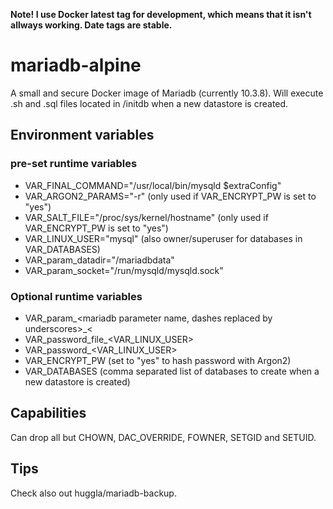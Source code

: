**Note! I use Docker latest tag for development, which means that it isn't allways working. Date tags are stable.**

# mariadb-alpine
A small and secure Docker image of Mariadb (currently 10.3.8). Will execute .sh and .sql files located in /initdb when a new datastore is created.

## Environment variables
### pre-set runtime variables
* VAR_FINAL_COMMAND="/usr/local/bin/mysqld \$extraConfig"
* VAR_ARGON2_PARAMS="-r" (only used if VAR_ENCRYPT_PW is set to "yes")
* VAR_SALT_FILE="/proc/sys/kernel/hostname" (only used if VAR_ENCRYPT_PW is set to "yes")
* VAR_LINUX_USER="mysql" (also owner/superuser for databases in VAR_DATABASES)
* VAR_param_datadir="/mariadbdata"
* VAR_param_socket="/run/mysqld/mysqld.sock"

### Optional runtime variables
* VAR_param_&lt;mariadb parameter name, dashes replaced by underscores&gt;_&lt;
* VAR_password_file_&lt;VAR_LINUX_USER&gt;
* VAR_password_&lt;VAR_LINUX_USER&gt;
* VAR_ENCRYPT_PW (set to "yes" to hash password with Argon2)
* VAR_DATABASES (comma separated list of databases to create when a new datastore is created)

## Capabilities
Can drop all but CHOWN, DAC_OVERRIDE, FOWNER, SETGID and SETUID.

## Tips
Check also out huggla/mariadb-backup.
